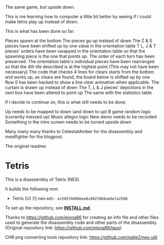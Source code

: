 The same game, but upside down.

This is me learning how to computer a little bit better by seeing if I could make tetris play up instead of down.


This is what has been done so far:

Pieces spawn at the bottom
The pieces go up instead of down
The Z & S pieces have been shifted up by one value in the orientation table
T L, J & T pieces' orders have been swapped in the orientation table so that the spawning piece is the one that points up.  The order of each turn has been preserved.
The orientation table's individual pieces have been rearranged so that the 4th tile described is at the highest point (This may not have been necessary)
The code that checks 4 lines for clears starts from the bottom and works up, as clears are found, the board below is shifted up by one
Row 0 has been hacked to show a line clear animation when applicable.
The curtain is drawn up instead of down
The T, L & J pieces' depictions in the next box have been altered to point up
The same with the statistics table

If I decide to continue on, this is what still needs to be done:

Up needs to be mapped to down (and down to up)
B game random logic (currently messed up)
Music allegro logic
New demo needs to be recorded
Something in the intro screen needs to be turned upside down


Many many many thanks to CelestialAmber for the disassembly and meatfighter for the blogpost.

The original readme:

# Tetris

This is a disassembly of Tetris (NES).

It builds the following rom:

* Tetris (U) [!].nes `md5: ec58574d96bee8c8927884ae6e7a2508`

To set up the repository, see [**INSTALL.md**](INSTALL.md).


Thanks to https://github.com/ejona86 for creating an info file and other files used to generate the disassembly code and other parts of the disassembly. (Original repository link:  https://github.com/ejona86/taus)

CHR png converting tools repository link: https://github.com/qalle2/nes-util
